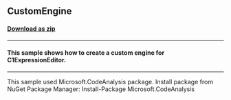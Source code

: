 ## CustomEngine
#### [Download as zip](https://minhaskamal.github.io/DownGit/#/home?url=https://github.com/GrapeCity/ComponentOne-WinForms-Samples/tree/master/NetFramework\ExpressionEditor\CS\CustomEngine)
____
#### This sample shows how to create a custom engine for C1ExpressionEditor.
____


This sample used Microsoft.CodeAnalysis package. Install package from NuGet Package Manager: Install-Package Microsoft.CodeAnalysis 